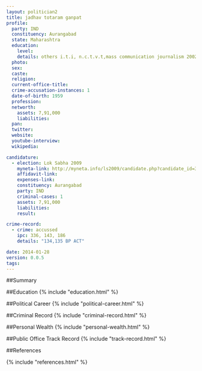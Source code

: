 ```yaml
---
layout: politician2
title: jadhav totaram ganpat
profile: 
  party: IND
  constituency: Aurangabad
  state: Maharashtra
  education: 
    level: 
    details: others i.t.i, n.c.t.v.t,mass communication journalism 2002
  photo: 
  sex: 
  caste: 
  religion: 
  current-office-title: 
  crime-accusation-instances: 1
  date-of-birth: 1959
  profession: 
  networth: 
    assets: 7,91,000
    liabilities: 
  pan: 
  twitter: 
  website: 
  youtube-interview: 
  wikipedia: 

candidature: 
  - election: Lok Sabha 2009
    myneta-link: http://myneta.info/ls2009/candidate.php?candidate_id=3520
    affidavit-link: 
    expenses-link: 
    constituency: Aurangabad 
    party: IND
    criminal-cases: 1
    assets: 7,91,000
    liabilities: 
    result:  

crime-record: 
  - crime: accussed
    ipc: 336, 143, 186
    details: "134,135 BP ACT" 

date: 2014-01-28
version: 0.0.5
tags: 
---
```

##Summary


##Education
{% include "education.html" %}


##Political Career
{% include "political-career.html" %}


##Criminal Record
{% include "criminal-record.html" %}


##Personal Wealth
{% include "personal-wealth.html" %}


##Public Office Track Record
{% include "track-record.html" %}


##References


{% include "references.html" %}